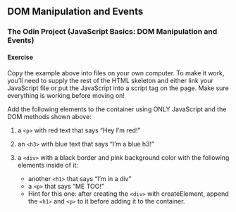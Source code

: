 ## DOM Manipulation and Events
### The Odin Project (JavaScript Basics:  DOM Manipulation and Events)

#### **Exercise**
Copy the example above into files on your own computer. To make it work, you’ll need to supply the rest of the HTML skeleton and either link your JavaScript file or put the JavaScript into a script tag on the page. Make sure everything is working before moving on!

Add the following elements to the container using ONLY JavaScript and the DOM methods shown above:

1. a ```<p>``` with red text that says “Hey I’m red!”

2. an ```<h3>``` with blue text that says “I’m a blue h3!”

3. a ```<div>``` with a black border and pink background color with the following elements inside of it:
    * another ```<h1>``` that says “I’m in a div”
    * a ```<p>``` that says “ME TOO!”
    * Hint for this one: after creating the ```<div>``` with createElement, append the ```<h1>``` and ```<p>``` to it before adding it to the container.